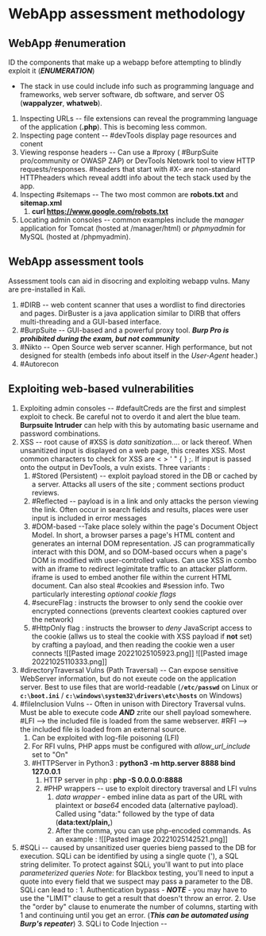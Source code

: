 # WebApp assessment methodology

## WebApp #enumeration
ID the components that make up a webapp before attempting to blindly exploit it (***ENUMERATION***) 
- The stack in use could include info such as programming language and frameworks, web server software, db software, and server OS (**wappalyzer**, **whatweb**).
1. Inspecting URLs -- file extensions can reveal the programming language of the application (**.php**).  This is becoming less common.
2. Inspecting page content -- #devTools display page resources and conent
3. Viewing response headers -- Can use a #proxy ( #BurpSuite pro/community or OWASP ZAP) or DevTools Netowrk tool to view HTTP requests/responses.  #headers that start with #X- are non-standard HTTPheaders which reveal addtl info about the tech stack used by the app.
4. Inspecting #sitemaps -- The two most common are **robots.txt** and **sitemap.xml** 
	1. **curl https://www.google.com/robots.txt**
5. Locating admin consoles -- common examples include the *manager* application for Tomcat (hosted at /manager/html) or *phpmyadmin* for MySQL (hosted at /phpmyadmin).

## WebApp assessment tools
Assessment tools can aid in disocring and exploiting webapp vulns.  Many are pre-installed in Kali.
1. #DIRB -- web content scanner that uses a wordlist to find directories and pages.  DirBuster is a java application similar to DIRB that offers multi-threading and a GUI-based interface.
2. #BurpSuite -- GUI-based and a powerful proxy tool. ***Burp Pro is prohibited during the exam, but not community***
3. #Nikto -- Open Source web server scanner.  High performance, but not designed for stealth (embeds info about itself in the *User-Agent* header.)
4. #Autorecon

## Exploiting web-based vulnerabilities
1. Exploiting admin consoles -- #defaultCreds  are the first and simplest exploit to check.  Be careful not to overdo it and alert the blue team.  **Burpsuite Intruder** can help with this by automating basic username and password combinations.
2. XSS -- root cause of #XSS is *data sanitization*.... or lack thereof.  When unsanitized input is displayed on a web page, this creates XSS.  Most common characters to check for XSS are < > ' " { } ;. If input is passed onto the output in DevTools, a vuln exists. Three variants : 
	1. #Stored (Persistent) -- exploit payload stored in the DB or cached by a server.  Attacks all users of the site ; comment sections  product reviews.
	2. #Reflected -- payload is in a link and only attacks the person viewing the link.  Often occur in search fields and results, places were user input is included in error messages
	3. #DOM-based --Take place solely within the page's Document Object Model. In short, a browser parses a page's HTML content and generates an internal DOM representation.  JS can programmatically interact with this DOM, and so DOM-based occurs when a page's DOM is modified with user-controlled values.
	Can use XSS in combo with an iframe to redirect legimitate traffic to an attacker platform.  iframe is used to embed another file within the current HTML document. Can also steal #cookies and #session info. Two particularly interesting *optional cookie flags*
	1. #secureFlag : instructs the browser to only send the cookie over encrypted connections (prevents cleartext cookies captured over the network)
	2. #HttpOnly flag : instructs the browser to *deny* JavaScript access to the cookie (allws us to steal the cookie with XSS payload if **not** set) by crafting a payload, and then reading the cookie wen a user connects
	![[Pasted image 20221025105923.png]]
	![[Pasted image 20221025110333.png]]
3. #directoryTraversal Vulns (Path Traversal) -- Can expose sensitive WebServer information, but do not exeute code on the application server.  Best to use files that are world-readable (**``/etc/passwd``** on Linux or **``c:\boot.ini``** / **``c:\windows\system32\drivers\etc\hosts``** on Windows)
4. #fileInclusion Vulns -- Often in unison with Directory Traversal vulns. Must be able to execute code ***AND*** zrite our shell payload somewhere.  #LFI --> the included file is loaded from the same webserver.  #RFI --> the included file is loaded from an external source.
	1. Can be exploited with log-file poisoning (LFI)
	2. For RFI vulns, PHP apps must be configured with *allow_url_include* set to "On"
	3. #HTTPServer in Python3 : **python3 -m http.server 8888 bind 127.0.0.1**
		1. HTTP server in php : **php -S 0.0.0.0:8888**
		2. #PHP wrappers -- use to exploit directory traversal and LFI vulns
			1. *data wrapper* - embed inline data as part of the URL with plaintext or *base64* encoded data (alternative payload).  Called using "data:" followed by the type of data (**data:text/plain,**) 
			2. After the comma, you can use php-encoded commands.  As an example : 
![[Pasted image 20221025142521.png]]
5. #SQLi -- caused by unsanitized user queries bieng passed to the DB for execution.  SQLi can be identified by using a single quote ('), a SQL string delimiter. To protect against SQLi, you'll want to put into place *parameterized queries* *Note*: for Blackbox testing, you'll need to input a quote into every field that we suspect may pass a parameter to the DB. SQLi can lead to : 
		1. Authentication bypass - ***NOTE*** - you may have to use the "LIMIT" clause to get a result that doesn't throw an error. 
		2. Use the "order by" clause to enumerate the number of columns, starting with 1 and continuing until you get an error.  (***This can be automated using Burp's repeater***)
		3. SQLi to Code Injection -- 




